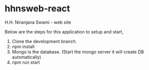 # hhnsweb-react
H.H. Niranjana Swami - web site

Below are the steps for this application to setup and start,

1. Clone the development branch.
2. npm install
3. Mongo is the database.  (Start the mongo server it will create DB automatically)
4. npm run start

